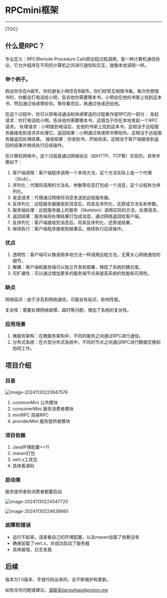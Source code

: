 # RPCmini框架

------



[TOC]

## 什么是RPC？

专业定义：RPC(Remote Procedure Call)即远程过程调用，是一种计算机通信协议，它允许程序在不同的计算机之间进行通信和交互，就像本地调用一样。

### 举个例子。

假设你住在A城市，你的朋友小明住在B城市。你们经常互相借书看。每次你想借书时，你都会打电话给小明，告诉他你需要哪本书，小明会在他的书架上找到这本书，然后通过快递寄给你。等你看完后，再通过快递还给他。

在这个过程中，你可以把电话通话和快递寄送的过程看作是RPC的一部分：
发起请求：你打电话给小明，告诉他你需要哪本书。这相当于你在本地发起一个RPC请求。
处理请求：小明接到电话后，去他的书架上找到这本书。这相当于远程服务器接收到请求并处理它。返回结果：小明通过快递把书寄给你。这相当于远程服务器返回处理结果。
接收结果：你收到书，开始阅读。这相当于客户端接收到返回的结果并继续执行后续操作。

在计算机网络中，这个过程是通过网络协议（如HTTP、TCP等）实现的。具体步骤如下：

1. 客户端调用：客户端程序调用一个本地方法，这个方法实际上是一个代理（Stub）。
2. 序列化：代理将调用的方法名、参数等信息打包成一个消息，这个过程称为序列化。
3. 发送请求：代理通过网络将消息发送到远程服务器。
4. 反序列化：远程服务器接收到消息后，将其反序列化，还原成方法名和参数。
5. 服务端处理：远程服务器上的服务（Skeleton）调用实际的方法，处理请求。
6. 返回结果：服务端将处理结果打包成消息，通过网络返回给客户端。
7. 反序列化：客户端接收到消息后，将其反序列化，还原成结果。
8. 继续执行：客户端程序接收到结果后，继续执行后续操作。

### 优点

1. 透明性：客户端可以像调用本地方法一样调用远程方法，无需关心网络通信的细节。
2. 解耦：客户端和服务端可以独立开发和部署，降低了系统的耦合度。
3. 可扩展性：可以通过增加更多的服务端节点来提高系统的性能和可用性。

### 缺点

网络延迟：由于涉及到网络通信，可能会有延迟，影响性能。

复杂性：需要处理网络故障、超时等问题，增加了系统的复杂性。

### 应用场景

1. 微服务架构：在微服务架构中，不同的服务之间通过RPC进行通信。
2. 分布式系统：在大型分布式系统中，不同的节点之间通过RPC进行数据交换和协同工作。

## 项目介绍

### 目录

![image-20241130223947576](C:\Users\RAOYAO\AppData\Roaming\Typora\typora-user-images\image-20241130223947576.png)

1. commonMini 公共模块
2. consumerMini 服务消费者模块
3. miniRPC 简易RPC
4. providerMini 服务提供者模块

### 项目依赖

1. Java环境配置>=11
2. maven打包
3. vert.x工具包
4. 具体看源码

### 启动类

服务提供者和消费者都要启动

![image-20241130224547720](C:\Users\RAOYAO\AppData\Roaming\Typora\typora-user-images\image-20241130224547720.png)

![image-20241130224626660](C:\Users\RAOYAO\AppData\Roaming\Typora\typora-user-images\image-20241130224626660.png)

### 故障和错误

- 运行不起来，请查看自己的环境配置，以及maven加载了依赖没有
- 确保加载了vert.x，并成功启动了服务器
- 具体报错，日志发我

## 后续

版本为1.0版本，手搓代码出来的，会不断维护和更新。

如有任何问题或建议，请联系liangyihao@proton.me